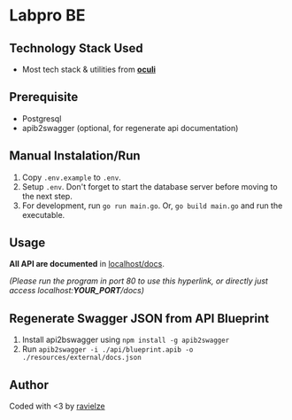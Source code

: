 # Labpro BE

## Technology Stack Used

- Most tech stack & utilities from **[oculi](http://github.com/ravielze/oculi)**

## Prerequisite

- Postgresql
- apib2swagger (optional, for regenerate api documentation)

## Manual Instalation/Run

1. Copy `.env.example` to `.env`.
2. Setup `.env`. Don't forget to start the database server before moving to the next step.
3. For development, run `go run main.go`. Or, `go build main.go` and run the executable.

## Usage

__All API are documented__ in [localhost/docs](http://localhost/docs).

*(Please run the program in port 80 to use this hyperlink, or directly just access localhost:**YOUR_PORT**/docs)*

## Regenerate Swagger JSON from API Blueprint

1. Install api2bswagger using `npm install -g apib2swagger`
2. Run `apib2swagger -i ./api/blueprint.apib -o ./resources/external/docs.json`

## Author

Coded with <3 by [ravielze](https://github.com/ravielze)